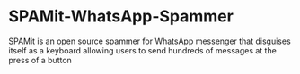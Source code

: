 # SPAMit-WhatsApp-Spammer
SPAMit is an open source spammer for WhatsApp messenger that disguises itself as a keyboard allowing users to send hundreds of messages at the press of a button

